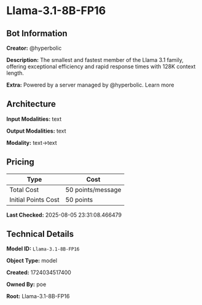 # Llama-3.1-8B-FP16

## Bot Information

**Creator:** @hyperbolic

**Description:** The smallest and fastest member of the Llama 3.1 family, offering exceptional efficiency and rapid response times with 128K context length.

**Extra:** Powered by a server managed by @hyperbolic. Learn more


## Architecture

**Input Modalities:** text

**Output Modalities:** text

**Modality:** text->text


## Pricing

| Type | Cost |
|------|------|
| Total Cost | 50 points/message |
| Initial Points Cost | 50 points |

**Last Checked:** 2025-08-05 23:31:08.466479


## Technical Details

**Model ID:** `Llama-3.1-8B-FP16`

**Object Type:** model

**Created:** 1724034517400

**Owned By:** poe

**Root:** Llama-3.1-8B-FP16
